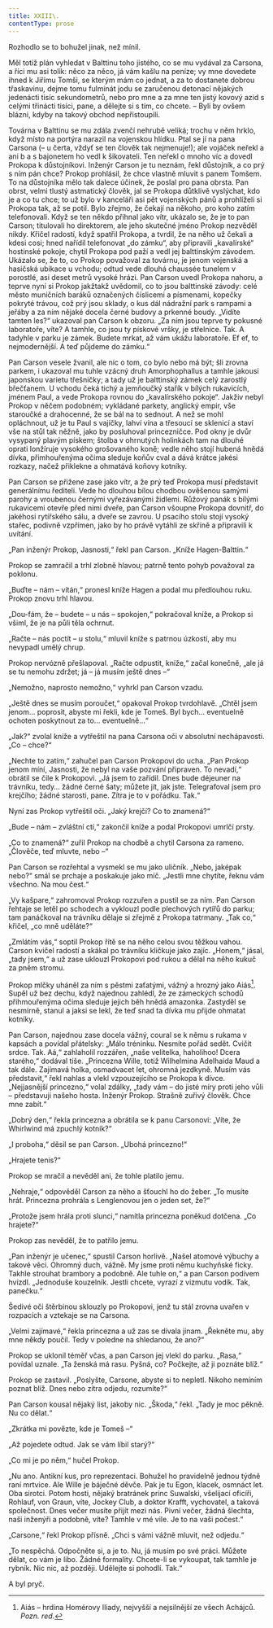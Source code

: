 ```yaml
---
title: XXIII\.
contentType: prose
---
```


<section>

Rozhodlo se to bohužel jinak, než mínil.

Měl totiž plán vyhledat v Balttinu toho jistého, co se mu vydával za Carsona, a říci mu asi tolik: něco za něco, já vám kašlu na peníze; vy mne dovedete ihned k Jiřímu Tomši, se kterým mám co jednat, a za to dostanete dobrou třaskavinu, dejme tomu fulminát jodu se zaručenou detonací nějakých jedenácti tisíc sekundometrů, nebo pro mne a za mne ten jistý kovový azid s celými třinácti tisíci, pane, a dělejte si s tím, co chcete. – Byli by ovšem blázni, kdyby na takový obchod nepřistoupili.

Továrna v Balttinu se mu zdála zvenčí nehrubě veliká; trochu v něm hrklo, když místo na portýra narazil na vojenskou hlídku. Ptal se jí na pana Carsona (– u čerta, vždyť se ten člověk tak nejmenuje!); ale vojáček neřekl a ani b a s bajonetem ho vedl k šikovateli. Ten neřekl o mnoho víc a dovedl Prokopa k důstojníkovi. Inženýr Carson je tu neznám, řekl důstojník, a co prý s ním pán chce? Prokop prohlásil, že chce vlastně mluvit s panem Tomšem. To na důstojníka mělo tak dalece účinek, že poslal pro pana obrsta. Pan obrst, velmi tlustý astmatický člověk, jal se Prokopa důtklivě vyslýchat, kdo je a co tu chce; to už bylo v kanceláři asi pět vojenských pánů a prohlíželi si Prokopa tak, až se potil. Bylo zřejmo, že čekají na někoho, pro koho zatím telefonovali. Když se ten někdo přihnal jako vítr, ukázalo se, že je to pan Carson; titulovali ho direktorem, ale jeho skutečné jméno Prokop nezvěděl nikdy. Křičel radostí, když spatřil Prokopa, a tvrdil, že na něho už čekali a kdesi cosi; hned nařídil telefonovat „do zámku“, aby připravili „kavalírské“ hostinské pokoje, chytil Prokopa pod paží a vedl jej balttinským závodem. Ukázalo se, že to, co Prokop považoval za továrnu, je jenom vojenská a hasičská ubikace u vchodu; odtud vede dlouhá chaussée tunelem v porostlé, asi deset metrů vysoké hrázi. Pan Carson uvedl Prokopa nahoru, a teprve nyní si Prokop jakžtakž uvědomil, co to jsou balttinské závody: celé město muničních baráků označených číslicemi a písmenami, kopečky pokryté trávou, což prý jsou sklady, o kus dál nádražní park s rampami a jeřáby a za ním nějaké docela černé budovy a prkenné boudy. „Vidíte tamten les?“ ukazoval pan Carson k obzoru. „Za ním jsou teprve ty pokusné laboratoře, víte? A tamhle, co jsou ty pískové vršky, je střelnice. Tak. A tadyhle v parku je zámek. Budete mrkat, až vám ukážu laboratoře. Ef ef, to nejmodernější. A teď půjdeme do zámku.“

Pan Carson vesele žvanil, ale nic o tom, co bylo nebo má být; šli zrovna parkem, i ukazoval mu tuhle vzácný druh Amorphophallus a tamhle jakousi japonskou varietu třešničky; a tady už je balttinský zámek celý zarostlý břečťanem. U vchodu čeká tichý a jemňoučký stařík v bílých rukavicích, jménem Paul, a vede Prokopa rovnou do „kavalírského pokoje“. Jakživ nebyl Prokop v něčem podobném; vykládané parkety, anglický empir, vše staroučké a drahocenné, že se bál na to sednout. A než se mohl opláchnout, už je tu Paul s vajíčky, lahví vína a třesoucí se sklenicí a staví vše na stůl tak něžně, jako by posluhoval princezničce. Pod okny je dvůr vysypaný plavým pískem; štolba v ohrnutých holinkách tam na dlouhé oprati lonžíruje vysokého grošovaného koně; vedle něho stojí hubená hnědá dívka, přimhouřenýma očima sleduje koňův cval a dává krátce jakési rozkazy, načež přiklekne a ohmatává koňovy kotníky.

Pan Carson se přižene zase jako vítr, a že prý teď Prokopa musí představit generálnímu řediteli. Vede ho dlouhou bílou chodbou ověšenou samými parohy a vroubenou černými vyřezávanými židlemi. Růžový panák s bílými rukavicemi otevře před nimi dveře, pan Carson všoupne Prokopa dovnitř, do jakéhosi rytířského sálu, a dveře se zavrou. U psacího stolu stojí vysoký stařec, podivně vzpřímen, jako by ho právě vytáhli ze skříně a připravili k uvítání.

„Pan inženýr Prokop, Jasnosti,“ řekl pan Carson. „Kníže Hagen-Balttin.“

Prokop se zamračil a trhl zlobně hlavou; patrně tento pohyb považoval za poklonu.

„Buďte – nám – vítán,“ pronesl kníže Hagen a podal mu předlouhou ruku. Prokop znovu trhl hlavou.

„Dou-fám, že – budete – u nás – spokojen,“ pokračoval kníže, a Prokop si všiml, že je na půli těla ochrnut.

„Račte – nás poctít – u stolu,“ mluvil kníže s patrnou úzkostí, aby mu nevypadl umělý chrup.

Prokop nervózně přešlapoval. „Račte odpustit, kníže,“ začal konečně, „ale já se tu nemohu zdržet; já – já musím ještě dnes –“

„Nemožno, naprosto nemožno,“ vyhrkl pan Carson vzadu.

„Ještě dnes se musím poroučet,“ opakoval Prokop tvrdohlavě. „Chtěl jsem jenom… poprosit, abyste mi řekli, kde je Tomeš. Byl bych… eventuelně ochoten poskytnout za to… eventuelně…“

„Jak?“ zvolal kníže a vytřeštil na pana Carsona oči v absolutní nechápavosti. „Co – chce?“

„Nechte to zatím,“ zahučel pan Carson Prokopovi do ucha. „Pan Prokop jenom míní, Jasnosti, že nebyl na vaše pozvání připraven. To nevadí,“ obrátil se čile k Prokopovi. „Já jsem to zařídil. Dnes bude déjeuner na trávníku, tedy… žádné černé šaty; můžete jít, jak jste. Telegrafoval jsem pro krejčího; žádné starosti, pane. Zítra je to v pořádku. Tak.“

Nyní zas Prokop vytřeštil oči. „Jaký krejčí? Co to znamená?“

„Bude – nám – zvláštní ctí,“ zakončil kníže a podal Prokopovi umrlčí prsty.

„Co to znamená?“ zuřil Prokop na chodbě a chytil Carsona za rameno. „Člověče, teď mluvte, nebo –“

Pan Carson se rozřehtal a vysmekl se mu jako uličník. „Nebo, jaképak nebo?“ smál se prchaje a poskakuje jako míč. „Jestli mne chytíte, řeknu vám všechno. Na mou čest.“

„Vy kašpare,“ zahromoval Prokop rozzuřen a pustil se za ním. Pan Carson řehtaje se letěl po schodech a vyklouzl podle plechových rytířů do parku; tam panáčkoval na trávníku dělaje si zřejmě z Prokopa tatrmany. „Tak co,“ křičel, „co mně uděláte?“

„Zmlátím vás,“ soptil Prokop řítě se na něho celou svou těžkou vahou. Carson kvičel radostí a skákal po trávníku kličkuje jako zajíc. „Honem,“ jásal, „tady jsem,“ a už zase uklouzl Prokopovi pod rukou a dělal na něho kukuč za pněm stromu.

Prokop mlčky uháněl za ním s pěstmi zaťatými, vážný a hrozný jako Aiás[^18]. Supěl už bez dechu, když najednou zahlédl, že ze zámeckých schodů přihmouřenýma očima sleduje jejich běh hnědá amazonka. Zastyděl se nesmírně, stanul a jaksi se lekl, že teď snad ta dívka mu přijde ohmatat kotníky.

Pan Carson, najednou zase docela vážný, coural se k němu s rukama v kapsách a povídal přátelsky: „Málo tréninku. Nesmíte pořád sedět. Cvičit srdce. Tak. Aá,“ zahlaholil rozzářen, „naše velitelka, haholihoo! Dcera starého,“ dodával tiše. „Princezna Wille, totiž Wilhelmina Adelhaida Maud a tak dále. Zajímavá holka, osmadvacet let, ohromná jezdkyně. Musím vás představit,“ řekl nahlas a vlekl vzpouzejícího se Prokopa k dívce. „Nejjasnější princezno,“ volal zdálky, „tady vám – do jisté míry proti jeho vůli – představuji našeho hosta. Inženýr Prokop. Strašně zuřivý člověk. Chce mne zabít.“

„Dobrý den,“ řekla princezna a obrátila se k panu Carsonovi: „Víte, že Whirlwind má zpuchlý kotník?“

„I proboha,“ děsil se pan Carson. „Ubohá princezno!“

„Hrajete tenis?“

Prokop se mračil a nevěděl ani, že tohle platilo jemu.

„Nehraje,“ odpověděl Carson za něho a šťouchl ho do žeber. „To musíte hrát. Princezna prohrála s Lenglenovou jen o jeden set, že?“

„Protože jsem hrála proti slunci,“ namítla princezna poněkud dotčena. „Co hrajete?“

Prokop zas nevěděl, že to patřilo jemu.

„Pan inženýr je učenec,“ spustil Carson horlivě. „Našel atomové výbuchy a takové věci. Ohromný duch, vážně. My jsme proti němu kuchyňské ficky. Takhle strouhat brambory a podobně. Ale tuhle on,“ a pan Carson podivem hvízdl. „Jednoduše kouzelník. Jestli chcete, vyrazí z vizmutu vodík. Tak, panečku.“

Šedivé oči štěrbinou sklouzly po Prokopovi, jenž tu stál zrovna uvařen v rozpacích a vztekaje se na Carsona.

„Velmi zajímavé,“ řekla princezna a už zas se dívala jinam. „Řekněte mu, aby mne někdy poučil. Tedy v poledne na shledanou, že ano?“

Prokop se uklonil téměř včas, a pan Carson jej vlekl do parku. „Rasa,“ povídal uznale. „Ta ženská má rasu. Pyšná, co? Počkejte, až ji poznáte blíž.“

Prokop se zastavil. „Poslyšte, Carsone, abyste si to nepletl. Nikoho nemíním poznat blíž. Dnes nebo zítra odjedu, rozumíte?“

Pan Carson kousal nějaký list, jakoby nic. „Škoda,“ řekl. „Tady je moc pěkně. Nu co dělat.“

„Zkrátka mi povězte, kde je Tomeš –“

„Až pojedete odtud. Jak se vám líbil starý?“

„Co mi je po něm,“ hučel Prokop.

„Nu ano. Antikní kus, pro reprezentaci. Bohužel ho pravidelně jednou týdně raní mrtvice. Ale Wille je báječné děvče. Pak je tu Egon, klacek, osmnáct let. Oba sirotci. Potom hosti, nějaký bratránek princ Suwalski, všelijací oficíři, Rohlauf, von Graun, víte, Jockey Club, a doktor Krafft, vychovatel, a taková společnost. Dnes večer musíte přijít mezi nás. Pivní večer, žádná šlechta, naši inženýři a podobně, víte? Tamhle v mé vile. Je to na vaši počest.“

„Carsone,“ řekl Prokop přísně. „Chci s vámi vážně mluvit, než odjedu.“

„To nespěchá. Odpočněte si, a je to. Nu, já musím po své práci. Můžete dělat, co vám je libo. Žádné formality. Chcete-li se vykoupat, tak tamhle je rybník. Nic nic, až později. Udělejte si pohodlí. Tak.“

A byl pryč.

</section>

[^1]: Brizance (franc.) – tříštivost. _Pozn. red_.

[^2]: Ve velkém. _Pozn. red_.

[^3]: Kupředu! _Pozn. red_.

[^4]: Ulstr – těžký zimní kabát. _Pozn. red_.

[^5]: Frýzek – vlys. _Pozn. red_.

[^6]: Překlad O. Vaňorného (1921).

[^7]: Amence (lat.) – zmatenost. _Pozn. red_.

[^8]: Divinace (lat.) – tušení, předvídání. _Pozn. red_.

[^9]: Kybelé, podle řecké mytologie maloasijská „velká matka bohů“, matka veškerého života. _Pozn. red_.

[^10]: L. Buchner (1824–1899) – něm. lékař a filozof s radikálně materialistickými názory. _Pozn. red_.

[^11]: Bootes (lat.) – souhvězdí Pastýře. _Pozn. red_.

[^12]: Ženerózní /generózní (franc.) – šlechetný. _Pozn. red_.

[^13]: Očekávám tě, P. S. Pozor, K. dorazil z Hamburku… _Pozn. red_.

[^14]: Jinak na to K. přijde. _Pozn. red_.

[^15]: „Jednomu jest vznešenou, nebeskou bohyní, druhému vydatnou krávou, která mu dává mléko.“ Schillerův epigram, překlad O. Vaňorný. _Pozn. red_.

[^16]: Nauen – německé město, v němž byla r. 1906 založena nejstarší německá radiostanice. _Pozn. red._

[^17]: Makao /macao – karetní hra. _Pozn. red_.

[^18]: Aiás – hrdina Homérovy Iliady, nejvyšší a nejsilnější ze všech Achájců. _Pozn. red_.

[^19]: Laissez-passer (franc.) – propustka. _Pozn. red_.

[^20]: Chaise longue (franc.) – lehátko. _Pozn. red_.

[^21]: Želví polévka. _Pozn. red_.

[^22]: Bej / beg (tur.) – islámský panovník, později nižší hodnostář či úředník. _Pozn. red_.

[^23]: Galop (franc.) – klus. _Pozn. red_.

[^24]: Fraktura femoris (lat.) – zlomenina stehenní kosti. _Pozn. red_.

[^25]: Swedenborg, Imanuel (1688–1772) – švéd. přírodovědec, známý mj. svými teozofickými vizemi. _Pozn. red_.

[^26]: Cousine (franc.) – bratranec. _Pozn. red_.

[^27]: Můj strýc. _Pozn. red_.

[^28]: Velký umělec. _Pozn. red_.

[^29]: Učitel tance. _Pozn. red_.

[^30]: Elože (řec.) – chvalořeč, pochvala. _Pozn. red_.

[^31]: To je hloupé. _Pozn. red_.

[^32]: Kakemono (jap.) – svitkový závěsný obraz. _Pozn. red_.

[^33]: Konfinace – úřední příkaz k pobytu na určeném místě, omezení volného pohybu. _Pozn. red_.

[^34]: Inkulpace – obvinění. _Pozn. red_.

[^35]: Dernier cri (franc.) – dosl. poslední výkřik. _Pozn. red_.

[^36]: Komtur (franc.) – vyšší hodnostář rytířského řádu. _Pozn. red_.

[^37]: Dreadnought (angl.) – pův. název bitevní lodi (Ničeho se neboj), obecné označení pro takový typ lodí. _Pozn. red_.

[^38]: Velmi laskavý. _Pozn. red_.

[^39]: Bunčuk (tur.) – vojenský odznak (žerď s koňským ohonem). _Pozn. red_.

[^40]: Extra statum (lat.) – mimo stav, mimořádně. _Pozn. red_.

[^41]: Sapér (franc.) – ženista. _Pozn. red_.

[^42]: Peignoir (franc.) – župan. _Pozn. red_.

[^43]: Kontribuce – peněžní dávky vymáhané okupační mocí na obyvatelstvu obsazeného území. _Pozn. red_.

[^44]: Tastr (něm.) – tlačítko, vypínač. _Pozn. red_.

[^45]: Sláva vítězství! _Pozn. red_.

[^46]: Mitrajéza (z franc. mitrailleuse) – palná zbraň, předchůdce kulometu. _Pozn. red_.
